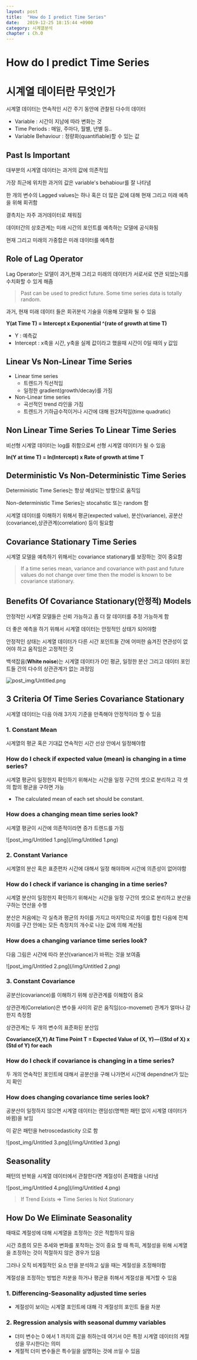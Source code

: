 ```yaml
---
layout: post
title:  "How do I predict Time Series"
date:   2019-12-25 18:15:44 +0900
category: 시계열분석
chapter : Ch.0
---
```


# How do I predict Time Series

# 시계열 데이터란 무엇인가

시계열 데이터는 연속적인 시간 주기 동안에 관찰된 다수의 데이터

 

- Variable : 시간이 지남에 따라 변화는 것
- Time Periods : 매일, 주마다, 월별, 년별 등..
- Variable Behaviour : 정량화(quantifiable)할 수 있는 값

## Past Is Important

대부분의 시계열 데이터는 과거의 값에 의존적임

가장 최근에 위치한 과거의 값은 variable's behabiour를 잘 나타냄

한 개의 변수의 Lagged values는 하나 혹은 더 많은 값에 대해 현재 그리고 미래 예측을 위해 회귀함

결측치는 자주 과거데이터로 채워짐

데이터간의 상호관계는 미래 시간의 포인트를 예측하는 모델에 공식화됨

현재 그리고 미래의 가중합은 미래 데이터를 예측함

## Role of Lag Operator

Lag Operator는 모델이 과거,현재 그리고 미래의 데이터가 서로서로 연관 되었는지를 수치화할 수 있게 해줌

> Past can be used to predict future. Some time series data is totally random.

과거, 현재 미래 데이터 들은 회귀분석 기술을 이용해 모델화 될 수 있음

**Y(at Time T) = Intercept x Exponential ^(rate of growth at time T)**

- Y : 예측값
- Intercept : x축을 시간, y축을 실제 값이라고 했을때 시간이 0일 때의 y 값임

## Linear Vs Non-Linear Time Series

- Linear time series
    - 트렌드가 직선적임
    - 일정한 gradient(growth/decay)를 가짐
- Non-Linear time series
    - 곡선적인 trend 라인을 가짐
    - 트렌드가 기하급수적이거나 시간에 대해 원2차적임(time quadratic)

## Non Linear Time Series To Linear Time Series

비선형 시계열 데이터는 log를 취함으로써 선형 시계열 데이터가 될 수 있음

**ln(Y at time T) = ln(Intercept) x Rate of growth at time T**

## Deterministic Vs Non-Deterministic Time Series

Deterministic Time Series는 항상 예상되는 방향으로 움직임

Non-deterministic Time Series는 stocahstic 또는 random 함

시계열 데이터를 이해하기 위해서 평균(expected value), 분산(variance), 공분산(covariance),상관관계(correlation) 등이 필요함

## Covariance Stationary Time Series

시계열 모델을 예측하기 위해서는 covariance stationary를 보장하는 것이 중요함

> If a time series mean, variance and covariance with past and future values do not change over time then the model is known to be covariance stationary.

## Benefits Of Covariance Stationary(안정적) Models

안정적인 시계열 모델들은 신뢰 가능하고 좀 더 잘 데이터를 추정 가능하게 함

더 좋은 예측을 하기 위해서 시계열 데이터는 안정적인 상태가 되어야함

안정적인 상태는 시계열 데이터가 다른 시간 포인트들 간에 어떠한 숨겨진 연관성이 없어야 하고 움직임은 고정적인 것

백색잡음(**White noise**)는 시계열 데이터가 0인 평균, 일정한 분산 그리고 데이터 포인트들 간의 다수의 상관관계가 없는 과정임

![post_img/Untitled.png](/img/Untitled.png)

## 3 Criteria Of Time Series Covariance Stationary

시계열 데이터는 다음 아래 3가지 기준을 만족해야 안정적이라 할 수 있음

### 1. Constant Mean

시계열의 평균 혹은 기대값 연속적인 시간 선상 안에서 일정해야함

### How do I check if expected value (mean) is changing in a time series?

시계열 평균이 일정한지 확인하기 위해서는 시간을 일정 구간의 셋으로 분리하고 각 셋의 합의 평균을 구하면 가능

- The calculated mean of each set should be constant.

### How does a changing mean time series look?

시계열 평균이 시간에 의존적이라면 증가 트렌드를 가짐

![post_img/Untitled 1.png](/img/Untitled 1.png)

### 2. Constant Variance

시계열의 분산 혹은 표준편차 시간에 대해서 일정 해야하며 시간에 의존성이 없어야함

### How do I check if variance is changing in a time series?

시계열 분산이 일정한지 확인하기 위해서는 시간을 일정 구간의 셋으로 분리하고 분산을 구하는 연산을 수행

분산은 처음에는 각 실측과 평균의 차이를 가지고 마지막으로 차이를 합친 다음에 전체 차이를 구간 안에는 모든 측정치의 개수로 나눈 값에 의해 계산됨

### How does a changing variance time series look?

다음 그림은 시간에 따라 분산(variance)가 바뀌는 것을 보여줌

![post_img/Untitled 2.png](/img/Untitled 2.png)

### 3. Constant Covariance

공분산(covariance)를 이해하기 위해 상관관계를 이해함이 중요

상관관계(Correlation)은 변수들 사이의 같은 움직임(co-movemet) 관계가 얼마나 강한지 측정함

상관관계는 두 개의 변수의 표준화된 분산임

**Covariance(X,Y) At Time Point T = Expected Value of (X, Y) — ((Std of X) x (Std of Y) for each**

### How do I check if covariance is changing in a time series?

두 개의 연속적인 포인트에 대해서 공분산을 구해 나가면서 시간에 dependnet가 있는지 확인

### How does changing covariance time series look?

공분산이 일정하지 않으면 시계열 데이터는 랜덤성(명백한 패턴 없이 시계열 데이터가 바뀜)을 보임

이 같은 패턴을 hetroscedasticity 으로 함

![post_img/Untitled 3.png](/img/Untitled 3.png)

## Seasonality

패턴의 반복을 시계열 데이터에서 관찰한다면 계절성이 존재함을 나타냄

![post_img/Untitled 4.png](/img/Untitled 4.png)

> If Trend Exists => Time Series Is Not Stationary

## How Do We Eliminate Seasonality

때때로 계절성에 대해 시계열을 조정하는 것은 적합하지 않음

시간 흐름의 모든 추세와 변화를 포착하는 것이 중요 할 때 특히, 계절성을 위해 시계열을 조정하는 것이 적절하지 않은 경우가 있음

그러나 오직 비계절적인 요소 만을 분석하고 싶을 때는 계절성을 조정해야함

계절성을 조정하는 방법은 차분을 하거나 평균을 취해서 계절성을 제거할 수 있음

### 1. Differencing-Seasonality adjusted time series

- 계절성이 보이는 시계열 포인트에 대해 각 계절성의 포인트 들을 차분

### 2. Regression analysis with seasonal dummy variables

- 더미 변수는 0 에서 1 까지의 값을 취하는데 여기서 0은 특정 시계열 데이터의 계절성을 무시한다는 의미
- 계절적 더미 변수들은 특수일을 설명하는 것에 쓰일 수 있음